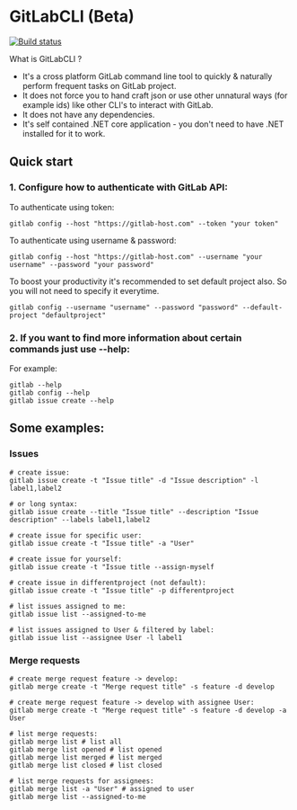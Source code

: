 # GitLabCLI (Beta)
[![Build status](https://ci.appveyor.com/api/projects/status/h240b0xlwssirw3t?svg=true)](https://ci.appveyor.com/project/nmklotas/gitlabcli)

What is GitLabCLI ?  
* It's a cross platform GitLab command line tool to quickly & naturally perform frequent tasks on GitLab project.  
* It does not force you to hand craft json or use other unnatural ways (for example ids) like other CLI's to interact with GitLab.  
* It does not have any dependencies.  
* It's self contained .NET core application - you don't need to have .NET installed for it to work.  

## Quick start

### 1. Configure how to authenticate with GitLab API:

To authenticate using token:
```
gitlab config --host "https://gitlab-host.com" --token "your token"
```
To authenticate using username & password:
```
gitlab config --host "https://gitlab-host.com" --username "your username" --password "your password"
```

To boost your productivity it's recommended to set default project also. So you will not need to specify it everytime.
```
gitlab config --username "username" --password "password" --default-project "defaultproject"
```

### 2. If you want to find more information about certain commands just use --help:

For example:
```
gitlab --help
gitlab config --help
gitlab issue create --help
```
## Some examples:

### Issues
```
# create issue:
gitlab issue create -t "Issue title" -d "Issue description" -l label1,label2

# or long syntax:
gitlab issue create --title "Issue title" --description "Issue description" --labels label1,label2

# create issue for specific user:
gitlab issue create -t "Issue title" -a "User"

# create issue for yourself:
gitlab issue create -t "Issue title --assign-myself

# create issue in differentproject (not default):
gitlab issue create -t "Issue title" -p differentproject

# list issues assigned to me:
gitlab issue list --assigned-to-me

# list issues assigned to User & filtered by label:
gitlab issue list --assignee User -l label1
```

### Merge requests
```
# create merge request feature -> develop:
gitlab merge create -t "Merge request title" -s feature -d develop

# create merge request feature -> develop with assignee User:
gitlab merge create -t "Merge request title" -s feature -d develop -a User

# list merge requests:
gitlab merge list # list all
gitlab merge list opened # list opened
gitlab merge list merged # list merged
gitlab merge list closed # list closed

# list merge requests for assignees:
gitlab merge list -a "User" # assigned to user
gitlab merge list --assigned-to-me
```
